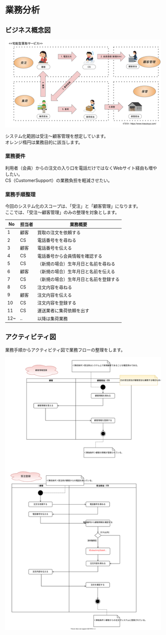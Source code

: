 # 業務分析

## ビジネス概念図
![Alt text](./概念図（目的別）.svg)

システム化範囲は受注〜顧客管理を想定しています。  
オレンジ楕円は業務目的に該当します。

### 業務要件
利用者（会員）からの注文の入り口を電話だけではなくWebサイト経由も増やしたい。  
CS（CustomerSupport）の業務負担を軽減させたい。  

### 業務手順整理
今回のシステム化のスコープは、「受注」と「顧客管理」になります。  
ここでは、「受注〜顧客管理」のみの整理を対象とします。  

| No |  担当者 | 業務概要 | 
| --- | --- | --- |
| 1 | 顧客 | 買取の注文を依頼する |
| 2 | CS | 電話番号をを尋ねる |
| 3 | 顧客 | 電話番号を伝える |
| 4 | CS | 電話番号から会員情報を確認する |
| 5 | CS | （新規の場合）生年月日と名前を尋ねる |
| 6 | 顧客 | （新規の場合）生年月日と名前を伝える |
| 7 | CS | （新規の場合）生年月日と名前を登録する |
| 8 | CS | 注文内容を尋ねる |
| 9 | 顧客 | 注文内容を伝える |
| 10 | CS | 注文内容を登録する |
| 11 | CS | 運送業者に集荷依頼を出す |
| 12~ | .. | 以降は集荷業務 |

## アクティビティ図
業務手順からアクティビティ図で業務フローの整理をします。

![Alt text](./アクティビティ図.svg)
